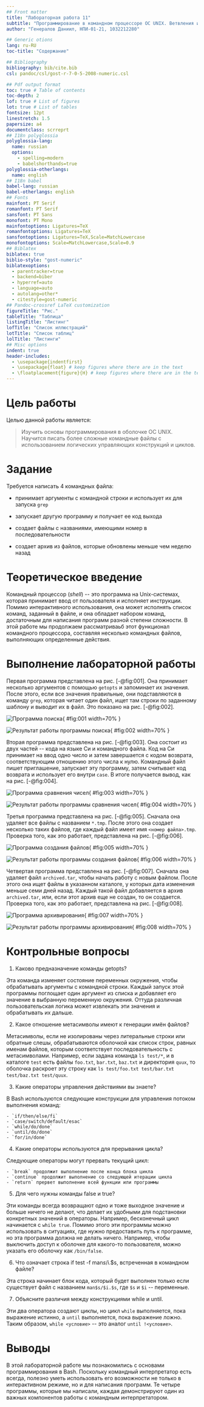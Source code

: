 ```yaml
---
## Front matter
title: "Лабораторная работа 11"
subtitle: "Программирование в командном процессоре ОС UNIX. Ветвления и циклы"
author: "Генералов Даниил, НПИ-01-21, 1032212280"

## Generic otions
lang: ru-RU
toc-title: "Содержание"

## Bibliography
bibliography: bib/cite.bib
csl: pandoc/csl/gost-r-7-0-5-2008-numeric.csl

## Pdf output format
toc: true # Table of contents
toc-depth: 2
lof: true # List of figures
lot: true # List of tables
fontsize: 12pt
linestretch: 1.5
papersize: a4
documentclass: scrreprt
## I18n polyglossia
polyglossia-lang:
  name: russian
  options:
	- spelling=modern
	- babelshorthands=true
polyglossia-otherlangs:
  name: english
## I18n babel
babel-lang: russian
babel-otherlangs: english
## Fonts
mainfont: PT Serif
romanfont: PT Serif
sansfont: PT Sans
monofont: PT Mono
mainfontoptions: Ligatures=TeX
romanfontoptions: Ligatures=TeX
sansfontoptions: Ligatures=TeX,Scale=MatchLowercase
monofontoptions: Scale=MatchLowercase,Scale=0.9
## Biblatex
biblatex: true
biblio-style: "gost-numeric"
biblatexoptions:
  - parentracker=true
  - backend=biber
  - hyperref=auto
  - language=auto
  - autolang=other*
  - citestyle=gost-numeric
## Pandoc-crossref LaTeX customization
figureTitle: "Рис."
tableTitle: "Таблица"
listingTitle: "Листинг"
lofTitle: "Список иллюстраций"
lotTitle: "Список таблиц"
lolTitle: "Листинги"
## Misc options
indent: true
header-includes:
  - \usepackage{indentfirst}
  - \usepackage{float} # keep figures where there are in the text
  - \floatplacement{figure}{H} # keep figures where there are in the text
---
```


# Цель работы

Целью данной работы является: 

> Изучить основы программирования в оболочке ОС UNIX. Научится писать более сложные командные файлы с использованием логических управляющих конструкций и циклов.
# Задание

Требуется написать 4 командных файла:

- принимает аргументы с командной строки и использует их для запуска `grep`

- запускает другую программу и получает ее код выхода

- создает файлы с названиями, имеющими номер в последовательности

- создает архив из файлов, которые обновлены меньше чем неделю назад

# Теоретическое введение

Командный процессор (*shell*) -- это программа на Unix-системах, которая принимает ввод от пользователя и исполняет инструкции.
Помимо интерактивного использования, она может исполнять список команд, заданный в файле, и она обладает набором команд, достаточным для написания
программ разной степени сложности.
В этой работе мы продолжаем рассматриваьб этот функционал командного процессора, составляя несколько командных файлов, выполняющих определенные действия.

# Выполнение лабораторной работы

Первая программа представлена на рис. [-@fig:001].
Она принимает несколько аргументов с помощью `getopts` и запоминает их значения.
После этого, если все значения правильные, они подставляются в команду `grep`, которая читает один файл, ищет там строки по заданному шаблону и выводит их в файл.
Это показано на рис. [-@fig:002].

![Программа поиска](./image/Screenshot_1.png){ #fig:001 width=70% }

![Результат работы программы поиска](./image/Screenshot_2.png){ #fig:002 width=70% }

Вторая программа представлена на рис. [-@fig:003].
Она состоит из двух частей -- кода на языке Си и командного файла.
Код на Си принимает на ввод одно число и затем завершается с кодом возврата, соответствующим отношению этого числа к нулю.
Командный файл пишет приглашение, запускает эту программу, затем считывает код возврата и использует его внутри `case`.
В итоге получается вывод, как на рис. [-@fig:004].

![Программа сравнения чисел](./image/Screenshot_3.png){ #fig:003 width=70% }

![Результат работы программы сравнения чисел](./image/Screenshot_4.png){ #fig:004 width=70% }

Третья программа представлена на рис. [-@fig:005].
Сначала она удаляет все файлы с названием `*.tmp`.
После этого она создает несколько таких файлов, где каждый файл имеет имя `<номер файла>.tmp`.
Проверка того, как это работает, представлена на рис. [-@fig:006].

![Программа создания файлов](./image/Screenshot_5.png){ #fig:005 width=70% }

![Результат работы программы создания файлов](./image/Screenshot_6.png){ #fig:006 width=70% }

Четвертая программа представлена на рис. [-@fig:007].
Сначала она удаляет файл `archived.tar`, чтобы начать работу с новым файлом.
После этого она ищет файлы в указанном каталоге, у которых дата изменения меньше семи дней назад.
Каждый такой файл добавляется в архив `archived.tar`, или, если этот архив еще не создан, то он создается.
Проверка того, как это работает, представлена на рис. [-@fig:008].

![Программа архивирования](./image/Screenshot_7.png){ #fig:007 width=70% }

![Результат работы программы архивирования](./image/Screenshot_8.png){ #fig:008 width=70% }

# Контрольные вопросы

1. Каково предназначение команды getopts?

Эта команда изменяет состояние переменных окружения, чтобы обрабатывать аргументы с командной строки.
Каждый запуск этой программы поглощает один аргумент из списка и добавляет его значение в выбранную переменную окружения.
Оттуда различная пользовательская логика может извлекать эти значения и обрабатывать их дальше.

2. Какое отношение метасимволы имеют к генерации имён файлов?

Метасимволы, если не изолированы через литеральные строки или обратные слешы, обрабатываются оболочкой как список строк, равных именам файлов, которым соответствует последовательность с метасимволами.
Например, если задана команда `ls test/*`, и в каталоге `test` есть файлы `foo.txt`, `bar.txt`, `baz.txt` и директория `quux`, то оболочка раскроет эту строку как `ls test/foo.txt test/bar.txt test/baz.txt test/quux`.

3. Какие операторы управления действиями вы знаете?

В Bash используются следующие конструкции для управления потоком выполнения команд:

    - `if/then/else/fi`
    - `case/switch/default/esac`
    - `while/do/done`
    - `until/do/done`
    - `for/in/done`


4. Какие операторы используются для прерывания цикла?

Следующие операторы могут прервать текущий цикл:

    - `break` продолжит выполнение после конца блока цикла
    - `continue` продолжит выполнение со следующей итерации цикла
    - `return` прервет выполнение всей функции или программы

5. Для чего нужны команды false и true?

Эти команды всегда возвращают одно и тоже выходное значение и больше ничего не делают, что делает их удобными для подстановки конкретных значений в операторы. Например, бесконечный цикл начинается с `while true`.
Помимо этого эти программы можно использовать в ситуациях, где нужно предоставить путь к программе, но эта программа должна не делать ничего. Например, чтобы выключить доступ к оболочке для какого-то пользователя, можно указать его оболочку как `/bin/false`.

6. Что означает строка if test -f man$s/$i.$s, встреченная в командном файле?

Эта строка начинает блок кода, который будет выполнен только если существует файл с названием `man$s/$i.$s`, где `$s` и `$i` -- переменные.

7. Объясните различия между конструкциями while и until.

Эти два оператора создают циклы, но цикл `while` выполняется, пока выражение истинно, а `until` выполняется, пока выражение ложно. Таким образом, `while <условие>` -- это аналог `until !<условие>`.

# Выводы

В этой лабораторной работе мы познакомились с основами программирования в Bash.
Поскольку командный интерпретатор есть всегда, полезно уметь использовать его возможности не только в интерактивном режиме, но и для написания программ.
Те четыре программы, которые мы написали, каждая демонстрируют один из важных компонентов работы с командным интерпретатором.
